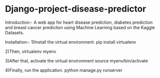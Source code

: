# Django-project-disease-predictor
Introduction:-
	A web app for heart disease prediction, diabetes prediction and breast cancer prediciton using Machine Learning based on the Kaggle Datasets.

Installation:-
1)Install the virtual environment.
pip install virtualenv

2)Then,
virtualenv myenv

3)After that, activate the virtual environment
source myenv/bin/activate

4)Finally, run the application.
python manage.py runserver

